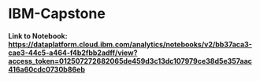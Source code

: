 # IBM-Capstone

#### Link to Notebook: https://dataplatform.cloud.ibm.com/analytics/notebooks/v2/bb37aca3-cae3-44c5-a464-f4b2fbb2adff/view?access_token=012507272682065de459d3c13dc107979ce38d5e357aac416a60cdc0730b86eb
